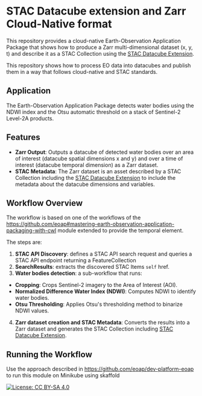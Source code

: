 # STAC Datacube extension and Zarr Cloud-Native format

This repository provides a cloud-native Earth-Observation Application Package that shows how to produce a Zarr multi-dimensional dataset (x, y, t) and describe it as a STAC Collection using the [STAC Datacube Extension](https://stac-extensions.github.io/datacube/).

This repository shows how to process EO data into datacubes and publish them in a way that follows cloud-native and STAC standards.

## Application

The Earth-Observation Application Package detects water bodies using the NDWI index and the Otsu automatic threshold on a stack of Sentinel-2 Level-2A products.

## Features

- **Zarr Output**: Outputs a datacube of detected water bodies over an area of interest (datacube spatial dimensions x and y) and over a time of interest (datacube temporal dimension) as a Zarr dataset.
- **STAC Metadata**: The Zarr dataset is an asset described by a STAC Collection including the [STAC Datacube Extension](https://stac-extensions.github.io/datacube/) to include the metadata about the datacube dimensions and variables.

## Workflow Overview

The workflow is based on one of the workflows of the https://github.com/eoap#mastering-earth-observation-application-packaging-with-cwl module extended to provide the temporal element.

The steps are:

1. **STAC API Discovery**: defines a STAC API search request and queries a STAC API endpoint returning a FeatureCollection
2. **SearchResults**: extracts the discovered STAC Items `self` href.
3. **Water bodies detection**: a sub-workflow that runs: 
  * **Cropping**: Crops Sentinel-2 imagery to the Area of Interest (AOI).
  * **Normalized Difference Water Index (NDWI)**: Computes NDWI to identify water bodies.
  * **Otsu Thresholding**: Applies Otsu's thresholding method to binarize NDWI values.
4. **Zarr dataset creation and STAC Metadata**: Converts the results into a Zarr dataset and generates the STAC Collection including [STAC Datacube Extension](https://stac-extensions.github.io/datacube/).

## Running the Workflow

Use the approach described in https://github.com/eoap/dev-platform-eoap to run this module on Minikube using skaffold

[![License: CC BY-SA 4.0](https://img.shields.io/badge/License-CC_BY--SA_4.0-lightgrey.svg)](https://creativecommons.org/licenses/by-sa/4.0/)

